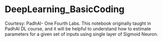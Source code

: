 # DeepLearning_BasicCoding
Courtesy: PadhAI- One Fourth Labs.
This notebook originally taught in PadhAI DL course, and it will be helpful to understand how to estimate parameters for a 
given set of inputs using single layer of Sigmoid Neuron.
